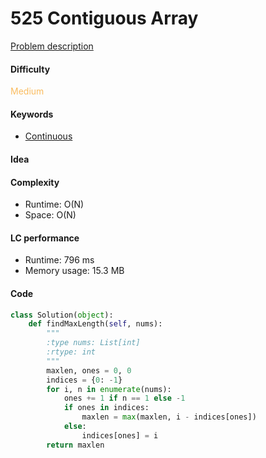 525 Contiguous Array
=======================
[Problem description](https://leetcode.com/problems/contiguous-array/)

#### Difficulty
<span style="color:#FABC60">Medium</span>

#### Keywords
- [Continuous](../categories/continuous.md)

#### Idea

#### Complexity
- Runtime: O(N)
- Space: O(N)

#### LC performance
- Runtime: 796 ms
- Memory usage: 15.3 MB

#### Code
```python
class Solution(object):
    def findMaxLength(self, nums):
        """
        :type nums: List[int]
        :rtype: int
        """
        maxlen, ones = 0, 0
        indices = {0: -1}
        for i, n in enumerate(nums):
            ones += 1 if n == 1 else -1
            if ones in indices:
                maxlen = max(maxlen, i - indices[ones])
            else:
                indices[ones] = i
        return maxlen
```